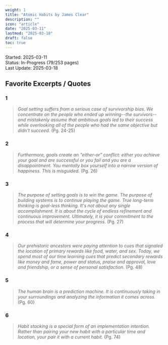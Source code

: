 ```yaml
---
weight: 1
title: "Atomic Habits by James Clear"
description: ""
icon: "article"
date: "2025-03-11"
lastmod: "2025-03-18"
draft: false
toc: true
---
```

Started: 2025-03-11<br />
Status: In-Progress (79/253 pages)<br />
Last Update: 2025-03-18 <br />

## Favorite Excerpts / Quotes

### 1
> *Goal setting suffers from a serious case of survivorship bias.
We concentrate on the people who ended up winning--the survivors--and mistakenly assume that ambitious goals led to their success while
overlooking all of the people who had the same objective but didn't succeed.* (Pg. 24-25)

### 2
> *Furthermore, goals create an "either-or" conflict: either you achieve your goal and are successful or you fail and you
are a disappointment. You mentally box yourself into a narrow version of happiness. This is misguided.* (Pg. 26)

### 3
> *The purpose of setting goals is to win the game. The purpose of building systems is to continue playing the game.
True long-term thinking is goal-less thinking. It's not about any single accomplishment. It is about the cycle of endless refinement and
continuous improvement. Ultimately, it is your commitment to the process that will determine your progress.* (Pg. 27)

### 4
> *Our prehistoric ancestors were paying attention to cues that signaled the location of primary rewards like food, water, and sex. Today,
we spend most of our time learning cues that predict secondary rewards like money and fame, power and status, praise and approval, love and friendship,
or a sense of personal satisfaction.* (Pg. 48)

### 5
> *The human brain is a prediction machine. It is continuously taking in your surroundings and analyzing the information it comes across.* (Pg. 60)

### 6
> *Habit stacking is a special form of an implementation intention. Rather than pairing your new habit with a particular time and location,
your pair it with a current habit.* (Pg. 74)